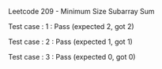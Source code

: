 Leetcode 209 - Minimum Size Subarray Sum

Test case : 1 : Pass
 (expected 2, got 2)

Test case : 2 : Pass
 (expected 1, got 1)

Test case : 3 : Pass
 (expected 0, got 0)
